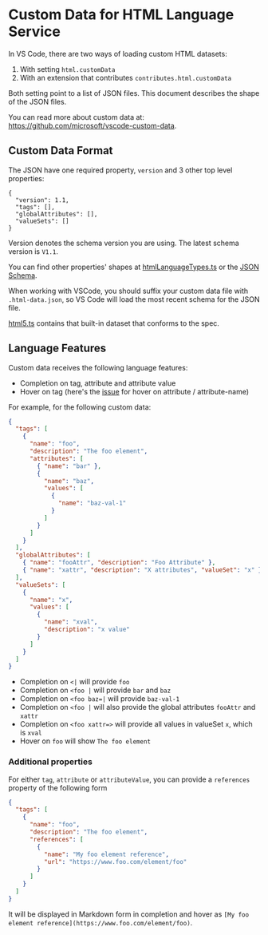 # Custom Data for HTML Language Service

In VS Code, there are two ways of loading custom HTML datasets:

1. With setting `html.customData`
2. With an extension that contributes `contributes.html.customData`

Both setting point to a list of JSON files. This document describes the shape of the JSON files.

You can read more about custom data at: https://github.com/microsoft/vscode-custom-data.

## Custom Data Format

The JSON have one required property, `version` and 3 other top level properties:

```jsonc
{
  "version": 1.1,
  "tags": [],
  "globalAttributes": [],
  "valueSets": []
}
```

Version denotes the schema version you are using. The latest schema version is `V1.1`.

You can find other properties' shapes at [htmlLanguageTypes.ts](../src/htmlLanguageTypes.ts) or the [JSON Schema](./customData.schema.json).

When working with VSCode, you should suffix your custom data file with `.html-data.json`, so VS Code will load the most recent schema for the JSON file.

[html5.ts](../src/languageFacts/data/webCustomData.ts) contains that built-in dataset that conforms to the spec.

## Language Features

Custom data receives the following language features:

- Completion on tag, attribute and attribute value
- Hover on tag (here's the [issue](https://github.com/Microsoft/vscode-html-languageservice/issues/47) for hover on attribute / attribute-name)

For example, for the following custom data:

```json
{
  "tags": [
    {
      "name": "foo",
      "description": "The foo element",
      "attributes": [
        { "name": "bar" },
        {
          "name": "baz",
          "values": [
            {
              "name": "baz-val-1"
            }
          ]
        }
      ]
    }
  ],
  "globalAttributes": [
    { "name": "fooAttr", "description": "Foo Attribute" },
    { "name": "xattr", "description": "X attributes", "valueSet": "x" }
  ],
  "valueSets": [
    {
      "name": "x",
      "values": [
        {
          "name": "xval",
          "description": "x value"
        }
      ]
    }
  ]
}
```

- Completion on `<|` will provide `foo`
- Completion on `<foo |` will provide `bar` and `baz`
- Completion on `<foo baz=|` will provide `baz-val-1`
- Completion on `<foo |` will also provide the global attributes `fooAttr` and `xattr`
- Completion on `<foo xattr=>` will provide all values in valueSet `x`, which is `xval`
- Hover on `foo` will show `The foo element`

### Additional properties

For either `tag`, `attribute` or `attributeValue`, you can provide a `references` property of the following form

```json
{
  "tags": [
    {
      "name": "foo",
      "description": "The foo element",
      "references": [
        {
          "name": "My foo element reference",
          "url": "https://www.foo.com/element/foo"
        }
      ]
    }
  ]
}
```

It will be displayed in Markdown form in completion and hover as `[My foo element reference](https://www.foo.com/element/foo)`.